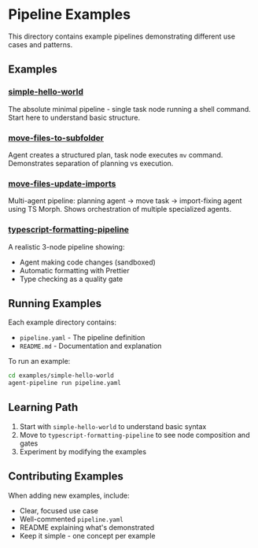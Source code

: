 # Pipeline Examples

This directory contains example pipelines demonstrating different use cases and patterns.

## Examples

### [simple-hello-world](./simple-hello-world)
The absolute minimal pipeline - single task node running a shell command. Start here to understand basic structure.

### [move-files-to-subfolder](./move-files-to-subfolder)
Agent creates a structured plan, task node executes `mv` command. Demonstrates separation of planning vs execution.

### [move-files-update-imports](./move-files-update-imports)
Multi-agent pipeline: planning agent → move task → import-fixing agent using TS Morph. Shows orchestration of multiple specialized agents.

### [typescript-formatting-pipeline](./typescript-formatting-pipeline)
A realistic 3-node pipeline showing:
- Agent making code changes (sandboxed)
- Automatic formatting with Prettier
- Type checking as a quality gate

## Running Examples

Each example directory contains:
- `pipeline.yaml` - The pipeline definition
- `README.md` - Documentation and explanation

To run an example:

```bash
cd examples/simple-hello-world
agent-pipeline run pipeline.yaml
```

## Learning Path

1. Start with `simple-hello-world` to understand basic syntax
2. Move to `typescript-formatting-pipeline` to see node composition and gates
3. Experiment by modifying the examples

## Contributing Examples

When adding new examples, include:
- Clear, focused use case
- Well-commented `pipeline.yaml`
- README explaining what's demonstrated
- Keep it simple - one concept per example
